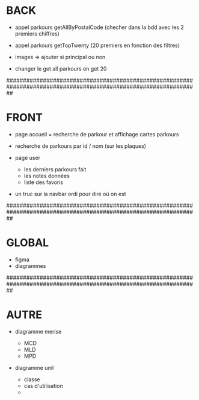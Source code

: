 # BACK

- appel parkours getAllByPostalCode (checher dans la bdd avec les 2 premiers chiffres)
- appel parkours getTopTwenty (20 premiers en fonction des filtres)

- images => ajouter si principal ou non

- changer le get all parkours en get 20

##################################################################################################################

# FRONT

- page accueil = recherche de parkour et affichage cartes parkours
- recherche de parkours par id / nom (sur les plaques)

- page user

  - les derniers parkours fait
  - les notes données
  - liste des favoris

- un truc sur la navbar ordi pour dire où on est

##################################################################################################################

# GLOBAL

- figma
- diagrammes

##################################################################################################################

# AUTRE

- diagramme merise

  - MCD
  - MLD
  - MPD

- diagramme uml
  - classe
  - cas d'utilisation
  -
